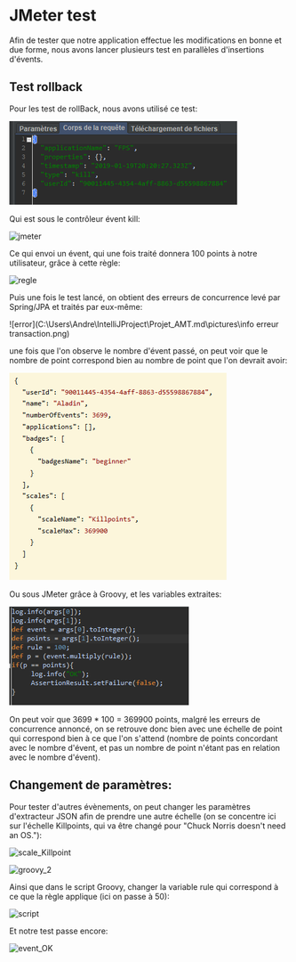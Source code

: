 # JMeter test

Afin de tester que notre application effectue les modifications en bonne et due forme, nous avons lancer plusieurs test en parallèles d'insertions d'évents.

## Test rollback

Pour les test de rollBack, nous avons utilisé ce test:

![test_kill](https://github.com/andreheig/Projet_AMT/blob/partTwo/.md/pictures/test_kill.png)

Qui est sous le contrôleur évent kill:

![jmeter](C:\Users\Andre\IntelliJProject\Projet_AMT\.md\pictures\test_kill_jmeter.png)

Ce qui envoi un évent, qui une fois traité donnera 100 points à notre utilisateur, grâce à cette règle:

![regle](C:\Users\Andre\IntelliJProject\Projet_AMT\.md\pictures\regle_kill.png)

Puis une fois le test lancé, on obtient des erreurs de concurrence levé par Spring/JPA et traités par eux-même:

![error](C:\Users\Andre\IntelliJProject\Projet_AMT\.md\pictures\info erreur transaction.png)

une fois que l'on observe le nombre d'évent passé, on peut voir que le nombre de point correspond bien au  nombre de point que l'on devrait avoir:

![scale](https://github.com/andreheig/Projet_AMT/blob/partTwo/.md/pictures/echelle.png)

Ou sous JMeter grâce à Groovy, et les variables extraites:

![groovy](https://github.com/andreheig/Projet_AMT/blob/partTwo/.md/pictures/groovy.png)

On peut voir que 3699 * 100 = 369900 points, malgré les erreurs de concurrence annoncé, on se retrouve donc bien avec une échelle de point qui correspond bien à ce que l'on s'attend (nombre de points concordant avec le nombre d'évent, et pas un nombre de point n'étant pas en relation avec le nombre d'évent).



## Changement de paramètres:

Pour tester d'autres évènements, on peut changer les paramètres d'extracteur JSON afin de prendre une autre échelle (on se concentre ici sur l'échelle Killpoints, qui va être changé pour "Chuck Norris doesn't need an OS."):

![scale_Killpoint](C:\Users\Andre\IntelliJProject\Projet_AMT\.md\pictures\scale_killpoints.png)

![groovy_2](C:\Users\Andre\IntelliJProject\Projet_AMT\.md\pictures\groovy_2.png)

Ainsi que dans le script Groovy, changer la variable rule qui correspond à ce que la règle applique (ici on passe à 50):

![script](C:\Users\Andre\IntelliJProject\Projet_AMT\.md\pictures\script_groovy.png)

Et notre test passe encore:

![event_OK](C:\Users\Andre\IntelliJProject\Projet_AMT\.md\pictures\event_pass.png)